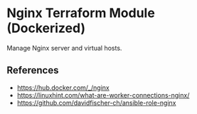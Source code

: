 # Nginx Terraform Module (Dockerized)

Manage Nginx server and virtual hosts.

## References

- https://hub.docker.com/_/nginx
- https://linuxhint.com/what-are-worker-connections-nginx/
- https://github.com/davidfischer-ch/ansible-role-nginx
